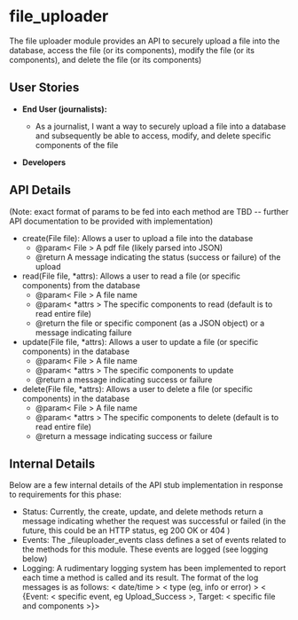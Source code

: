 # file_uploader
The file uploader module provides an API to securely upload a file into the database, access the file (or its components), modify the file (or its components), and delete the file (or its components)

## User Stories
- **End User (journalists):**
    - As a journalist, I want a way to securely upload a file into a database and subsequently be able to access, modify, and delete specific components of the file

- **Developers**

## API Details
(Note: exact format of params to be fed into each method are TBD -- further API documentation to be provided with implementation)
- create(File file): Allows a user to upload a file into the database
    - @param< File > A pdf file (likely parsed into JSON)
    - @return A message indicating the status (success or failure) of the upload
- read(File file, *attrs): Allows a user to read a file (or specific components) from the database
    - @param< File > A file name 
    - @param< *attrs > The specific components to read (default is to read entire file)
    - @return the file or specific component (as a JSON object) or a message indicating failure
- update(File file, *attrs): Allows a user to update a file (or specific components) in the database
    - @param< File > A file name
    - @param< *attrs > The specific components to update
    - @return a message indicating success or failure
- delete(File file, *attrs): Allows a user to delete a file (or specific components) in the database
    - @param< File > A file name
    - @param< *attrs > The specific components to delete (default is to read entire file)
    - @return a message indicating success or failure

## Internal Details
Below are a few internal details of the API stub implementation in response to requirements for this phase:
- Status: Currently, the create, update, and delete methods return a message indicating whether the request was successful or failed (in the future, this could be an HTTP status, eg 200 OK or 404 )
- Events: The _fileuploader_events class defines a set of events related to the methods for this module. These events are logged (see logging below)
- Logging: A rudimentary logging system has been implemented to report each time a method is called and its result. The format of the log messages is as follows: < date/time > < type (eg, info or error) > < {Event: < specific event, eg Upload_Success >, Target: < specific file and components >}>
